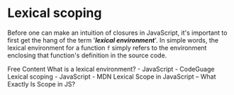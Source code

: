 # Lexical scoping

Before one can make an intuition of closures in JavaScript, it's important to first get the hang of the term '**_lexical environment_**'. In simple words, the lexical environment for a function `f` simply refers to the environment enclosing that function's definition in the source code.

<ResourceGroupTitle>Free Content</ResourceGroupTitle>
<BadgeLink colorScheme='yellow' badgeText='Read' href='https://www.codeguage.com/courses/js/functions-closures#What_is_a_lexical_environment'>What is a lexical environment? - JavaScript - CodeGuage</BadgeLink>
<BadgeLink colorScheme='yellow' badgeText='Read' href='https://developer.mozilla.org/en-US/docs/Web/JavaScript/Closures#lexical_scoping'>Lexical scoping - JavaScript - MDN</BadgeLink>
<BadgeLink colorScheme='yellow' badgeText='Read' href='https://www.freecodecamp.org/news/javascript-lexical-scope-tutorial/'>Lexical Scope in JavaScript – What Exactly Is Scope in JS?</BadgeLink>
